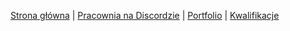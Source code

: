 [Strona główna](/) | [Pracownia na Discordzie](https://discord.gg/4ej2nD8) | [Portfolio](portfolio.md) | [Kwalifikacje](kwalifikacje.md)